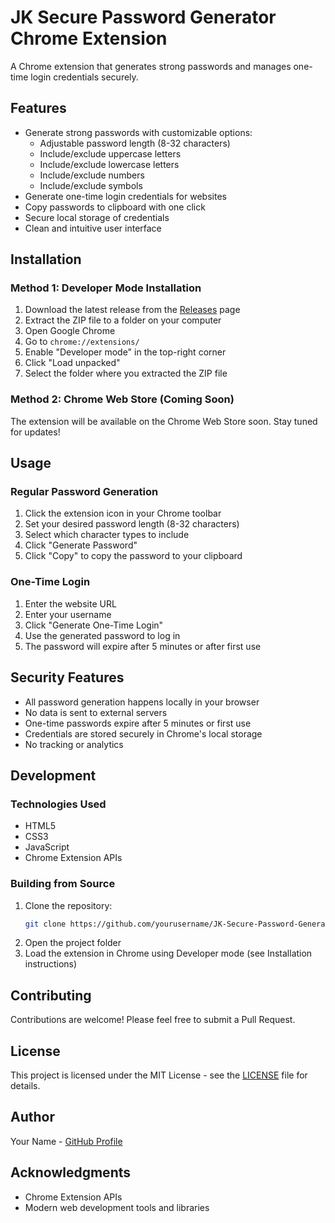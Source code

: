 # JK Secure Password Generator Chrome Extension

A Chrome extension that generates strong passwords and manages one-time login credentials securely.

## Features

- Generate strong passwords with customizable options:
  - Adjustable password length (8-32 characters)
  - Include/exclude uppercase letters
  - Include/exclude lowercase letters
  - Include/exclude numbers
  - Include/exclude symbols
- Generate one-time login credentials for websites
- Copy passwords to clipboard with one click
- Secure local storage of credentials
- Clean and intuitive user interface

## Installation

### Method 1: Developer Mode Installation

1. Download the latest release from the [Releases](https://github.com/yourusername/JK-Secure-Password-Generator/releases) page
2. Extract the ZIP file to a folder on your computer
3. Open Google Chrome
4. Go to `chrome://extensions/`
5. Enable "Developer mode" in the top-right corner
6. Click "Load unpacked"
7. Select the folder where you extracted the ZIP file

### Method 2: Chrome Web Store (Coming Soon)

The extension will be available on the Chrome Web Store soon. Stay tuned for updates!

## Usage

### Regular Password Generation

1. Click the extension icon in your Chrome toolbar
2. Set your desired password length (8-32 characters)
3. Select which character types to include
4. Click "Generate Password"
5. Click "Copy" to copy the password to your clipboard

### One-Time Login

1. Enter the website URL
2. Enter your username
3. Click "Generate One-Time Login"
4. Use the generated password to log in
5. The password will expire after 5 minutes or after first use

## Security Features

- All password generation happens locally in your browser
- No data is sent to external servers
- One-time passwords expire after 5 minutes or first use
- Credentials are stored securely in Chrome's local storage
- No tracking or analytics

## Development

### Technologies Used

- HTML5
- CSS3
- JavaScript
- Chrome Extension APIs

### Building from Source

1. Clone the repository:
   ```bash
   git clone https://github.com/yourusername/JK-Secure-Password-Generator.git
   ```
2. Open the project folder
3. Load the extension in Chrome using Developer mode (see Installation instructions)

## Contributing

Contributions are welcome! Please feel free to submit a Pull Request.

## License

This project is licensed under the MIT License - see the [LICENSE](LICENSE) file for details.

## Author

Your Name - [GitHub Profile](https://github.com/yourusername)

## Acknowledgments

- Chrome Extension APIs
- Modern web development tools and libraries 